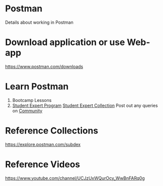 # Postman
Details about working in Postman

# Download application or use Web-app
https://www.postman.com/downloads

# Learn Postman
1) Bootcamp Lessons
2) [Student Expert Program](https://www.postman.com/company/student-program)
   [Student Expert Collection](https://explore.postman.com/templates/11859/student-expert)
   Post out any queries on [Community](https://community.postman.com/tag/training)

# Reference Collections
https://explore.postman.com/subdex

# Reference Videos
https://www.youtube.com/channel/UCJzUxWQurOcy_WwBnFARq0g
